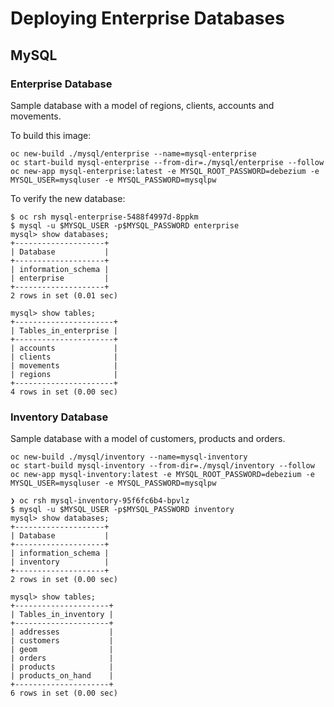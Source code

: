 # Deploying Enterprise Databases

## MySQL

### Enterprise Database

Sample database with a model of regions, clients, accounts and movements.

To build this image:

```shell script
oc new-build ./mysql/enterprise --name=mysql-enterprise
oc start-build mysql-enterprise --from-dir=./mysql/enterprise --follow
oc new-app mysql-enterprise:latest -e MYSQL_ROOT_PASSWORD=debezium -e MYSQL_USER=mysqluser -e MYSQL_PASSWORD=mysqlpw
```

To verify the new database:

```shell script
$ oc rsh mysql-enterprise-5488f4997d-8ppkm
$ mysql -u $MYSQL_USER -p$MYSQL_PASSWORD enterprise
mysql> show databases;
+--------------------+
| Database           |
+--------------------+
| information_schema |
| enterprise         |
+--------------------+
2 rows in set (0.01 sec)

mysql> show tables;
+----------------------+
| Tables_in_enterprise |
+----------------------+
| accounts             |
| clients              |
| movements            |
| regions              |
+----------------------+
4 rows in set (0.00 sec)
```

### Inventory Database

Sample database with a model of customers, products and orders.

```shell script
oc new-build ./mysql/inventory --name=mysql-inventory
oc start-build mysql-inventory --from-dir=./mysql/inventory --follow
oc new-app mysql-inventory:latest -e MYSQL_ROOT_PASSWORD=debezium -e MYSQL_USER=mysqluser -e MYSQL_PASSWORD=mysqlpw
```

```shell script
❯ oc rsh mysql-inventory-95f6fc6b4-bpvlz 
$ mysql -u $MYSQL_USER -p$MYSQL_PASSWORD inventory
mysql> show databases;
+--------------------+
| Database           |
+--------------------+
| information_schema |
| inventory          |
+--------------------+
2 rows in set (0.00 sec)

mysql> show tables;
+---------------------+
| Tables_in_inventory |
+---------------------+
| addresses           |
| customers           |
| geom                |
| orders              |
| products            |
| products_on_hand    |
+---------------------+
6 rows in set (0.00 sec)
```
